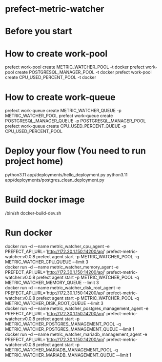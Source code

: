 # prefect-metric-watcher

# Before you start
# How to create work-pool
prefect work-pool create METRIC_WATCHER_POOL -t docker
prefect work-pool create POSTGRESQL_MANAGER_POOL -t docker
prefect work-pool create CPU_USED_PERCENT_POOL -t docker

# How to create work-queue
prefect work-queue create METRIC_WATCHER_QUEUE -p METRIC_WATCHER_POOL
prefect work-queue create POSTGRESQL_MANAGER_QUEUE -p POSTGRESQL_MANAGER_POOL
prefect work-queue create CPU_USED_PERCENT_QUEUE -p CPU_USED_PERCENT_POOL

# Deploy your flow (You need to run project home)
python3.11 app/deployments/hello_deployment.py
python3.11 app/deployments/postgres_clean_deployment.py


# Build docker image
/bin/sh docker-build-dev.sh  

# Run docker
docker run -d --name metric_watcher_cpu_agent -e PREFECT_API_URL='http://172.30.1.150:14200/api' prefect-metric-watcher:v0.0.8 prefect agent start -p METRIC_WATCHER_POOL -q METRIC_WATCHER_CPU_QUEUE --limit 3  
docker run -d --name metric_watcher_memory_agent -e PREFECT_API_URL='http://172.30.1.150:14200/api' prefect-metric-watcher:v0.0.8 prefect agent start -p METRIC_WATCHER_POOL -q METRIC_WATCHER_MEMORY_QUEUE --limit 3  
docker run -d --name metric_watcher_disk_root_agent -e PREFECT_API_URL='http://172.30.1.150:14200/api' prefect-metric-watcher:v0.0.8 prefect agent start -p METRIC_WATCHER_POOL -q METRIC_WATCHER_DISK_ROOT_QUEUE --limit 3  
docker run -d --name metric_watcher_postgres_management_agent -e PREFECT_API_URL='http://172.30.1.150:14200/api' prefect-metric-watcher:v0.0.8 prefect agent start -p METRIC_WATCHER_POSTGRES_MANAGEMENT_POOL -q METRIC_WATCHER_POSTGRES_MANAGEMENT_QUEUE --limit 1  
docker run -d --name metric_watcher_mariadb_management_agent -e PREFECT_API_URL='http://172.30.1.150:14200/api' prefect-metric-watcher:v0.0.8 prefect agent start -p METRIC_WATCHER_MARIADB_MANAGEMENT_POOL -q METRIC_WATCHER_MARIADB_MANAGEMENT_QUEUE --limit 1  
